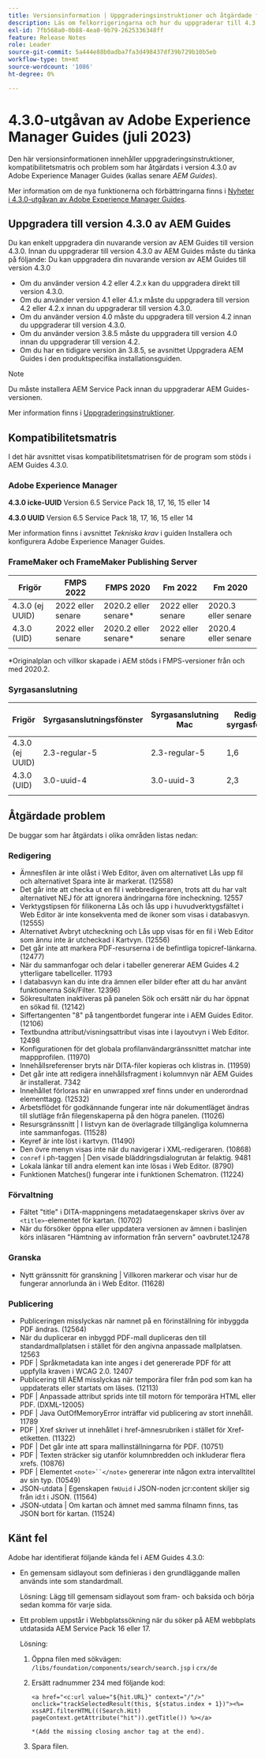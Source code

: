 ```yaml
---
title: Versionsinformation | Uppgraderingsinstruktioner och åtgärdade fel i Adobe Experience Manager Guides 4.3.0
description: Läs om felkorrigeringarna och hur du uppgraderar till 4.3.0-utgåvor av Adobe Experience Manager Guides
exl-id: 7fb568a0-0b88-4ea0-9b79-2625336348ff
feature: Release Notes
role: Leader
source-git-commit: 5a444e88b0adba7fa3d498437df39b729b10b5eb
workflow-type: tm+mt
source-wordcount: '1086'
ht-degree: 0%

---
```


# 4.3.0-utgåvan av Adobe Experience Manager Guides (juli 2023)

Den här versionsinformationen innehåller uppgraderingsinstruktioner, kompatibilitetsmatris och problem som har åtgärdats i version 4.3.0 av Adobe Experience Manager Guides (kallas senare *AEM Guides*).

Mer information om de nya funktionerna och förbättringarna finns i [Nyheter i 4.3.0-utgåvan av Adobe Experience Manager Guides](./whats-new-4-3-release.md).

## Uppgradera till version 4.3.0 av AEM Guides


Du kan enkelt uppgradera din nuvarande version av AEM Guides till version 4.3.0. Innan du uppgraderar till version 4.3.0 av AEM Guides måste du tänka på följande:
Du kan uppgradera din nuvarande version av AEM Guides till version 4.3.0

- Om du använder version 4.2 eller 4.2.x kan du uppgradera direkt till version 4.3.0.
- Om du använder version 4.1 eller 4.1.x måste du uppgradera till version 4.2 eller 4.2.x innan du uppgraderar till version 4.3.0.
- Om du använder version 4.0 måste du uppgradera till version 4.2 innan du uppgraderar till version 4.3.0.
- Om du använder version 3.8.5 måste du uppgradera till version 4.0 innan du uppgraderar till version 4.2.
- Om du har en tidigare version än 3.8.5, se avsnittet Uppgradera AEM Guides i den produktspecifika installationsguiden.



>[!NOTE]
>
>Du måste installera AEM Service Pack innan du uppgraderar AEM Guides-versionen.

Mer information finns i [Uppgraderingsinstruktioner](../install-guide/upgrade-xml-documentation.md).

## Kompatibilitetsmatris

I det här avsnittet visas kompatibilitetsmatrisen för de program som stöds i AEM Guides 4.3.0.

### Adobe Experience Manager

**4.3.0 icke-UUID**
Version 6.5 Service Pack 18, 17, 16, 15 eller 14

**4.3.0 UUID**
Version 6.5 Service Pack 18, 17, 16, 15 eller 14

Mer information finns i avsnittet *Tekniska krav* i guiden Installera och konfigurera Adobe Experience Manager Guides.

### FrameMaker och FrameMaker Publishing Server

| Frigör | FMPS 2022 | FMPS 2020 | Fm 2022 | Fm 2020 |
| --- | --- | --- | --- | --- |
| 4.3.0 (ej UUID) | 2022 eller senare | 2020.2 eller senare* | 2022 eller senare | 2020.3 eller senare |
| 4.3.0 (UID) | 2022 eller senare | 2020.2 eller senare* | 2022 eller senare | 2020.4 eller senare |
| | | | |

*Originalplan och villkor skapade i AEM stöds i FMPS-versioner från och med 2020.2.

### Syrgasanslutning

| Frigör | Syrgasanslutningsfönster | Syrgasanslutning Mac | Redigera i syrgasfönster | Redigera i Syrgas Mac |
| --- | --- | --- |--- |--- |
| 4.3.0 (ej UUID) | 2.3-regular-5 | 2.3-regular-5 | 1,6 | 1,6 |
| 4.3.0 (UID) | 3.0-uuid-4 | 3.0-uuid-3 | 2,3 | 2,3 |
|  |  |   |

## Åtgärdade problem

De buggar som har åtgärdats i olika områden listas nedan:

### Redigering

- Ämnesfilen är inte olåst i Web Editor, även om alternativet Lås upp fil och alternativet Spara inte är markerat. (12558)
- Det går inte att checka ut en fil i webbredigeraren, trots att du har valt alternativet NEJ för att ignorera ändringarna före incheckning. 12557
- Verktygstipsen för filikonerna Lås och lås upp i huvudverktygsfältet i Web Editor är inte konsekventa med de ikoner som visas i databasvyn.(12555)
- Alternativet Avbryt utcheckning och Lås upp visas för en fil i Web Editor som ännu inte är utcheckad i Kartvyn. (12556)
- Det går inte att markera PDF-resurserna i de befintliga topicref-länkarna. (12477)
- När du sammanfogar och delar i tabeller genererar AEM Guides 4.2 ytterligare tabellceller. 11793
- I databasvyn kan du inte dra ämnen eller bilder efter att du har använt funktionerna Sök/Filter. 12396)
- Sökresultaten inaktiveras på panelen Sök och ersätt när du har öppnat en sökad fil. (12142)
- Siffertangenten &quot;8&quot; på tangentbordet fungerar inte i AEM Guides Editor. (12106)
- Textbundna attribut/visningsattribut visas inte i layoutvyn i Web Editor. 12498
- Konfigurationen för det globala profilanvändargränssnittet matchar inte mappprofilen. (11970)
- Innehållsreferenser bryts när DITA-filer kopieras och klistras in. (11959)
- Det går inte att redigera innehållsfragment i kolumnvyn när AEM Guides är installerat. 7342
- Innehållet förloras när en unwrapped xref finns under en underordnad elementtagg. (12532)
- Arbetsflödet för godkännande fungerar inte när dokumentläget ändras till slutläge från filegenskaperna på den högra panelen. (11026)
- Resursgränssnitt | I listvyn kan de överlagrade tillgängliga kolumnerna inte sammanfogas. (11528)
- Keyref är inte löst i kartvyn. (11490)
- Den övre menyn visas inte när du navigerar i XML-redigeraren. (10868)
- `conref` i ph-taggen | Den visade bläddringsdialogrutan är felaktig. 9481
- Lokala länkar till andra element kan inte lösas i Web Editor. (8790)
- Funktionen Matches() fungerar inte i funktionen Schematron. (11224)



### Förvaltning

- Fältet &quot;title&quot; i DITA-mappningens metadataegenskaper skrivs över av `<title>`-elementet för kartan. (10702)
- När du försöker öppna eller uppdatera versionen av ämnen i baslinjen körs inläsaren &quot;Hämtning av information från servern&quot; oavbrutet.12478


### Granska

- Nytt gränssnitt för granskning | Villkoren markerar och visar hur de fungerar annorlunda än i Web Editor. (11628)

### Publicering

- Publiceringen misslyckas när namnet på en förinställning för inbyggda PDF ändras. (12564)
- När du duplicerar en inbyggd PDF-mall dupliceras den till standardmallplatsen i stället för den angivna anpassade mallplatsen. 12563
- PDF | Språkmetadata kan inte anges i det genererade PDF för att uppfylla kraven i WCAG 2.0. 12407
- Publicering till AEM misslyckas när temporära filer från pod som kan ha uppdaterats eller startats om läses. (12113)
- PDF | Anpassade attribut sprids inte till motorn för temporära HTML eller PDF. (DXML-12005)
- PDF |  Java OutOfMemoryError inträffar vid publicering av stort innehåll. 11789
- PDF | Xref skriver ut innehållet i href-ämnesrubriken i stället för Xref-etiketten. (11322)
- PDF | Det går inte att spara mallinställningarna för PDF. (10751)
- PDF | Texten sträcker sig utanför kolumnbredden och inkluderar flera xrefs. (10876)
- PDF | Elementet `<note>``</note>` genererar inte någon extra intervalltitel av sin typ. (10549)
- JSON-utdata | Egenskapen `fmUuid` i JSON-noden jcr:content skiljer sig från id:t i JSON. (11564)
- JSON-utdata | Om kartan och ämnet med samma filnamn finns, tas JSON bort för kartan. (11524)

## Känt fel

Adobe har identifierat följande kända fel i AEM Guides 4.3.0:

- En gemensam sidlayout som definieras i den grundläggande mallen används inte som standardmall.

  Lösning:
Lägg till gemensam sidlayout som fram- och baksida och börja sedan komma för varje sida.
- Ett problem uppstår i Webbplatssökning när du söker på AEM webbplats utdatasida AEM Service Pack 16 eller 17.

  Lösning:

   1. Öppna filen med sökvägen: `/libs/foundation/components/search/search.jsp` i `crx/de`
   1. Ersätt radnummer 234 med följande kod:

      ```
      <a href="<c:url value="${hit.URL}" context="/"/>" onclick="trackSelectedResult(this, ${status.index + 1})"><%= xssAPI.filterHTML(((Search.Hit) pageContext.getAttribute("hit")).getTitle()) %></a>
      
      *(Add the missing closing anchor tag at the end).
      ```

   1. Spara filen.
